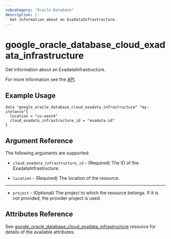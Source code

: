 ```yaml
---
subcategory: "Oracle Database"
description: |-
  Get information about an ExadataInfrastructure.
---
```


# google_oracle_database_cloud_exadata_infrastructure

Get information about an ExadataInfrastructure.

For more information see the
[API](https://cloud.google.com/oracle/database/docs/reference/rest/v1/projects.locations.cloudExadataInfrastructures).

## Example Usage

```hcl
data "google_oracle_database_cloud_exadata_infrastructure" "my-instance"{
  location = "us-east4"
  cloud_exadata_infrastructure_id = "exadata-id"
}
```

## Argument Reference

The following arguments are supported:

* `cloud_exadata_infrastructure_id` - (Required) The ID of the ExadataInfrastructure.

* `location` - (Required) The location of the resource.

- - -
* `project` - (Optional) The project to which the resource belongs. If it
    is not provided, the provider project is used.

## Attributes Reference

See [google_oracle_database_cloud_exadata_infrastructure](https://registry.terraform.io/providers/hashicorp/google/latest/docs/resources/oracle_database_cloud_exadata_infrastructure#argument-reference) resource for details of the available attributes.